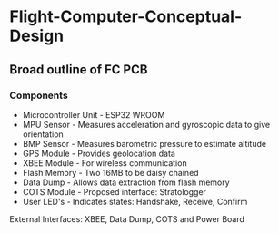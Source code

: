 # Flight-Computer-Conceptual-Design 
## Broad outline of FC PCB
### Components
* Microcontroller Unit - ESP32 WROOM
* MPU Sensor - Measures acceleration and gyroscopic data to give orientation
* BMP Sensor - Measures barometric pressure to estimate altitude
* GPS Module - Provides geolocation data
* XBEE Module - For wireless communication
* Flash Memory - Two 16MB to be daisy chained
* Data Dump - Allows data extraction from flash memory
* COTS Module - Proposed interface: Stratologger
* User LED's - Indicates states: Handshake, Receive, Confirm
  
External Interfaces: XBEE, Data Dump, COTS and Power Board
